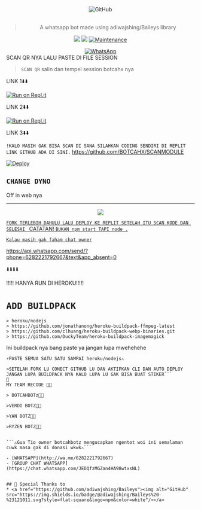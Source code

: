 <div align="center">
<img alt="GitHub" src="https://img.shields.io/badge/WHATSAPP%20BOT-25D32?style=for-the-badge&logoColor=darkgreen"/>
<br><br>
  
> A whatsapp bot made using adiwajshing/Baileys library
 <p>
  <img src ="https://img.shields.io/badge/npm-v7.20.3-green.svg" />
  <img src="https://img.shields.io/badge/node-%3E=16.6.1-darkgreen.svg" />
   <a href="https://github.com/justpiple/whatsapp-bot/commit-activity" target="_blank">
    <img alt="Maintenance" src="https://img.shields.io/badge/Maintained%3F-no-red.svg" />
  </a>
</p>
<a href="https://chat.whatsapp.com/JEDQfzMGZan4HA98wtxsNL"><img alt="WhatsApp" src="https://img.shields.io/badge/WhatsApp%20Group-25D366?style=for-the-badge&logo=whatsapp&logoColor=white"/></a>
 
</div>
SCAN QR NYA LALU PASTE DI FILE SESSION

> `SCAN QR` salin dan tempel session botcahx nya

LINK 1⬇️⬇️

[![Run on Repl.it](https://repl.it/badge/github/quiec/whatsAlfa)](https://replit.com/@tioclkp02/SCANMODULE-3#index.js)

 LINK 2⬇️⬇️
 
[![Run on Repl.it](https://repl.it/badge/github/quiec/whatsAlfa)](https://replit.com/@tioclkp02/SCANMODULE-3?v=1)

LINK 3⬇️⬇️

```!KALO MASIH GAK BISA SCAN DI SANA SILAHKAN CODING SENDIRI DI REPLIT LINK GITHUB ADA DI SINI.```
 https://github.com/BOTCAHX/SCANMODULE

[![Deploy](https://www.herokucdn.com/deploy/button.svg)](https://heroku.com/deploy?template=https://github.com/BOTCAHX/yTEAM-DOGEBOT-update)


## `CHANGE DYNO`

Off in web nya

----------

<p align="center">
  <a href="https://youtu.be/_CP2_1Yqauo"><img src="https://a.top4top.io/p_20888ybra1.jpg" />
</p>

```FORK TERLEBIH DAHULU LALU DEPLOY KE REPLIT SETELAH ITU SCAN KODE DAN SELESAI ```
CATATAN!
 ```BUKAN npm start TAPI node .```

 ```Kalau masih gak faham chat owner```

https://api.whatsapp.com/send/?phone=6282221792667&text&app_absent=0


⬇️⬇️⬇️⬇️

!!!!! HANYA RUN DI HEROKU!!!!!

# `ADD BUILDPACK`

```
> heroku/nodejs
> https://github.com/jonathanong/heroku-buildpack-ffmpeg-latest
> https://github.com/clhuang/heroku-buildpack-webp-binaries.git
> https://github.com/DuckyTeam/heroku-buildpack-imagemagick
```
Ini buildpack nya bang paste ya jangan lupa mwehehehe



```⚡PASTE SEMUA SATU SATU SAMPAI heroku/nodejs⚠️```


```>KALO MAU RUN DI HEROKU FORK DLU GANTI OWNER TAPI JANGAN HILANGKAN CREDIT KARENA GANTI APIKEY ITU SUSAH ANK NGENTOD
>SETELAH FORK LU CONECT GITHUB LU DAN AKTIFKAN CLI DAN AUTO DEPLOY JANGAN LUPA BUILDPACK NYA KALO LUPA LU GAK BISA BUAT STIKER```
🗿
MY TEAM RECODE 👨‍💻

> BOTCAHBOTz👨‍💻

>VERDI BOTZ👨‍💻

>YAN BOTZ👨‍💻

>RYZEN BOTZ👨‍💻


```⚠️Gua Tio owner botcahbotz mengucapkan ngentot woi ini semalaman cuwk masa gak di donasi wkwk⚠️```

- [WHATSAPP](http://wa.me/6282221792667)
- [GROUP CHAT WHATSAPP](https://chat.whatsapp.com/JEDQfzMGZan4HA98wtxsNL)


## 🙏 Special Thanks to
* <a href="https://github.com/adiwajshing/Baileys"><img alt="GitHub" src="https://img.shields.io/badge/@adiwajshing/Baileys%20-%23121011.svg?style=flat-square&logo=npm&color=white"/></a>


